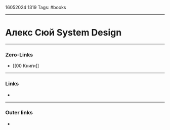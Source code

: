 16052024 1319
Tags: #books 

---
# Алекс Сюй System Design

---
### Zero-Links
- [[00 Книги]]

---
### Links
- 

---
### Outer links
- 